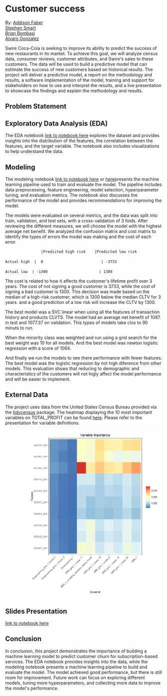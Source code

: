 # Customer success
By: 
[Addison Faber](https://github.com/addyb0y) \
[Stephen Smart](https://github.com/stephenpsmart)\
[Brian Bombasi](https://github.com/bombasibrian)\
[Alvaro Gonzalez](https://github.com/ajgonza)

Swire Coca-Cola is seeking to improve its ability to predict the success of new restaurants in its market. To achieve this goal, we will analyze census data, consumer reviews, customer attributes, and Swire's sales to these customers. The data will be used to build a predictive model that can estimate the success of new customers based on historical results. The project will deliver a predictive model, a report on the methodology and results, a software implementation of the model, training and support for stakeholders on how to use and interpret the results, and a live presentation to showcase the findings and explain the methodology and results. 

## Problem Statement



## Exploratory Data Analysis (EDA)

The EDA notebook [link to notebook here](EDA_Swire_coca_cola.html) explores the dataset and provides insights into the distribution of the features, the correlation between the features, and the target variable. The notebook also includes visualizations to help understand the data.

## Modeling

The modeling notebook [link to notebook here](Modeling_Alvaro_Gonzalez.html) or [here](https://ajgonza.github.io/Capstone-Project/)presents the machine learning pipeline used to train and evaluate the model. The pipeline includes data preprocessing, feature engineering, model selection, hyperparameter tuning, and evaluation metrics. The notebook also discusses the performance of the model and provides recommendations for improving the model.

The models were evaluated on several metrics, and the data was split into train, validation, and test sets, with a cross-validation of 3 folds. After reviewing the different measures, we will choose the model with the highest average net benefit. We analyzed the confusion matrix and cost matrix to identify the types of errors the model was making and the cost of each error.

                    |Predicted high risk    |Predicted low risk

	Actual high  |	0    				       | -3733  	
	
	Actual low  | -1300		                  | 1300
 
The cost is related to how it affects the customer's lifetime profit over 3 years. The cost of not signing a good customer is 3733, while the cost of signing a bad customer is 1300. This decision was made based on the median of a high-risk customer, which is 1300 below the median CLTV for 3 years. and a good prediction of a low risk will increase the CLTV by 1300.

The best model was a SVC linear when using all the features of transaction history and products CLVTS. The model had an average net benefit of 1087. in test  and 1077.37  on validation. This types of models take clos to 90 minuts to run.

When the minority class was weighted and run using a grid search for the best  weight was 10 for all models. And the best model was newton logistic regression with a score of 1064.

And finally we run the models to see there performance with fewer features. The best model was the logistic regression by not high diference from other models. This evaluation shsws that reducing to demographic and characteristics of the customers will not higly affect the model performance and will be easier to implement.

## External Data

The project uses data from the United States Census Bureau provided via the [tidycensus](https://walker-data.com/tidycensus/) package. The heatmap displaying the 10 most important variables on TOTAL_PROFIT can be found [here](census_var_imp.png). Please refer to the presentation for variable definitions.

![Variable Importance Heatmap](https://github.com/ajgonza/Capstone-Project/blob/d791bec42adb07a41f3246613f891422a45c7c48/census_var_imp.png)

## Slides Presentation
[link to notebook here](Customer_success_slides.pdf)

## Conclusion

In conclusion, this project demonstrates the importance of building a machine learning model to predict customer churn for subscription-based services. The EDA notebook provides insights into the data, while the modeling notebook presents a machine learning pipeline to build and evaluate the model. The model achieved good performance, but there is still room for improvement. Future work can focus on exploring different models, tuning more hyperparameters, and collecting more data to improve the model's performance.
